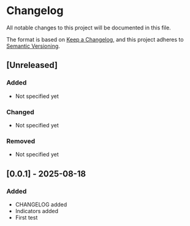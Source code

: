 # Changelog

All notable changes to this project will be documented in this file.

The format is based on [Keep a Changelog](https://keepachangelog.com/en/1."1.0"/),
and this project adheres to [Semantic Versioning](https://semver.org/spec/v"2.0".0.html).

## [Unreleased]

### Added

- Not specified yet

### Changed

- Not specified yet

### Removed

- Not specified yet

## [0.0.1] - 2025-08-18

### Added

- CHANGELOG added
- Indicators added
- First test
